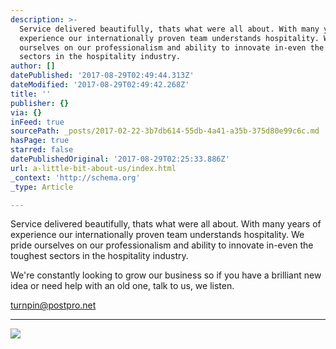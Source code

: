 ```yaml
---
description: >-
  Service delivered beautifully, thats what were all about. With many years of
  experience our internationally proven team understands hospitality. We pride
  ourselves on our professionalism and ability to innovate in-even the toughest
  sectors in the hospitality industry.
author: []
datePublished: '2017-08-29T02:49:44.313Z'
dateModified: '2017-08-29T02:49:42.268Z'
title: ''
publisher: {}
via: {}
inFeed: true
sourcePath: _posts/2017-02-22-3b7db614-55db-4a41-a35b-375d80e99c6c.md
hasPage: true
starred: false
datePublishedOriginal: '2017-08-29T02:25:33.886Z'
url: a-little-bit-about-us/index.html
_context: 'http://schema.org'
_type: Article

---
```

Service delivered beautifully, thats what were all about. With many years of experience our internationally proven team understands hospitality. We pride ourselves on our professionalism and ability to innovate in-even the toughest sectors in the hospitality industry.

We're constantly looking to grow our business so if you have a brilliant new idea or need help with an old one, talk to us, we listen.

turnpin@postpro.net

---

![](https://the-grid-user-content.s3-us-west-2.amazonaws.com/2c759391-5dca-4be2-b42a-7e693a987b0e.jpg)